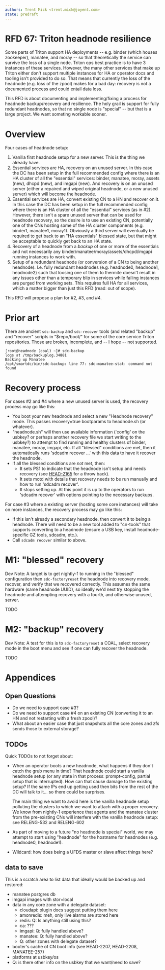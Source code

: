 ```yaml
---
authors: Trent Mick <trent.mick@joyent.com>
state: predraft
---
```


# RFD 67: Triton headnode resilience

Some parts of Triton support HA deployments -- e.g. binder (which houses
zookeeper), manatee, and moray -- so that theoretically the service can survive
the loss of a single node. Triton ops best practice is to have 3 instances of
these services. However, the many other services that make up Triton either
don't support multiple instances for HA or operator docs and tooling isn't
provided to do so. That means that currently the loss of the headnode (e.g. loss
of the zpool) makes for a bad day: recovery is not a documented process and
could entail data loss.

This RFD is about documenting and implementing/fixing a process for headnode
backup/recovery and resilience. The holy grail is support for fully redundant
headnodes, so that no single node is "special" -- but that is a large
project. We want someting workable sooner.

# Overview

Four cases of headnode setup:

1. Vanilla first headnode setup for a new server. This is the thing we already
   have.
2. Essential services are HA, recovery on an unused server.
   In this case the DC has been setup in the full recommended config where there
   is an HA cluster of all the "essential" services: binder, manatee, moray,
   assets (new), dhcpd (new), and imgapi (new). And recovery is on an unused
   server (either a repaired and wiped original headnode, or a new unused
   server) which will become the headnode.
3. Essential services are HA, convert existing CN to a HN and recover on it.
   In this case the DC has been setup in the full recommended config
   where there is an HA cluster of all the "essential" services (as in #2).
   However, there isn't a spare unused server that can be used for headnode
   recovery, so the desire is to use an existing CN, potentially one of the
   CNs hosting some of the HA cluster components (e.g. binder1, manatee1,
   moray1). Obviously a third server will eventually be required to get back
   to an "HA essentials" blessed state, but that might be acceptable to quickly
   get back to an HA state.
4. Recovery of a headnode from a *backup* of one or more of the essentials
   and not necessarily any binder/manatee/moray/assets/dhcpd/imgapi running
   instances to work with.
5. Setup of a redundant headnode (or conversion of a CN to being another
   headnode). I.e. fully redundant headnodes (e.g. headnode0,
   headnode1, headnode2) such that loosing one of them to thermite doesn't
   result in any issues other than a temporary blip in services while failing
   instances are purged from working sets. This requires full HA for all
   services, which a matter bigger than just this RFD (read: out of scope).

This RFD will propose a plan for #2, #3, and #4.


# Prior art

There are ancient `sdc-backup` and `sdc-recover` tools (and related "backup"
and "recover" scripts in "$repo/boot/" for some of the core service Triton
repositories. Those are broken, incomplete, and -- I hope -- not supported.

    [root@headnode (coal) ~]# sdc-backup
    logs at /tmp/backuplog.34881
    Backing up Manatee
    /opt/smartdc/bin/sdc-backup: line 77: sdc-manatee-stat: command not found


# Recovery process

For cases #2 and #4 where a new unused server is used, the recovery process may
go like this:

- You boot your new headnode and select a new "Headnode recovery" mode.
  This passes recovery=true bootparams to headnode.sh (or whatever).
- "headnode.sh" will then use available information ('config' on the usbkey?
  or perhaps another recovery file we start writing to the usbkey?) to attempt
  to find running and healthy clusters of binder, manatee, moray, imgapi, etc.
  If all "blessed" conditions are met, then it automatically runs
  'sdcadm recover ...' with this data to have it recover the headnode.
- If all the blessed conditions are *not* met, then:
    - It sets PS1 to indicate that the headnode isn't setup and needs recovery
      (see [HEAD-2165](https://devhub.joyent.com/jira/browse/HEAD-2165) for
      a throw back).
    - It sets motd with details that recovery needs to be run manually and
      how to run 'sdcadm recover'.
    - It stops setting up.
  At this point it is up to the operators to run 'sdcadm recover' with options
  pointing to the necessary backups.


For case #3 where a existing server (hosting some core instances) will take
on more instances, the recovery process may go like this:

- If this isn't already a secondary headnode, then convert it to being a
  headnode. There will need to be a new tool added to "cn-tools" that supports
  converting to a headnode (ensure a USB key, install headnode-specific GZ
  tools, sdcadm, etc.).
- Call `sdcadm recover` similar to above.


# M1: "blessed" recovery

Dev Note: A target is to get nightly-1 to running in the "blessed" configuration
then `sdc-factoryreset` the headnode into recovery mode, recover, and verify
that we recovered correctly. This assumes the same hardware (same headnode
UUID), so ideally we'd next try stopping the headnode and attempting recovery
with a fourth, and otherwise unused, server.

TODO


# M2: "backup" recovery

Dev Note: A test for this is to `sdc-factoryreset` a COAL, select recovery mode
in the boot menu and see if one can fully recover the headnode.

TODO



# Appendices

## Open Questions

- Do we need to support case #3?
- Do we need to support case #4 on an existing CN (converting it to an HN
  and not restarting with a fresh zpool)?
- What about an easier case that just snapshots all the core zones and zfs sends
  those to external storage?


## TODOs

Quick TODOs to not forget about:

- When an operator boots a new headnode, what happens if they don't catch the
  grub menu in time? That headnode could start a vanilla headnode setup (or any
  state in that process: prompt-config, partial setup that is interrupted). How
  can that cause damage to the existing setup? If the same IPs end up getting
  used then bits from the rest of the DC will talk to it... so there could be
  surprises.

  The main thing we want to avoid here is the vanilla headnode setup polluting
  the clusters to which we want to attach with a proper recovery. We know from
  nightly-1 experience that agents and the manatee cluster from the pre-existing
  CNs will interfere with the vanilla headnode setup: see RELENG-532 and
  RELENG-602

- As part of moving to a future "no headnode is special" world, we
  may attempt to start using "headnode<num>" for the hostname for headnodes
  (e.g. headnode0, headnode1).

- Wildcard: how does being a UFDS master or slave affect things here?

## data to save

This is a scratch area to list data that ideally would be backed up and
restored:

- manatee postgres db
- imgapi images with stor=local
- data in any core zone with a delegate dataset:
    - cloudapi: plugin docs suggest putting them here
    - amonredis: meh, only live alarms are stored here
    - redis: Q: Is anything still using this?
    - ca: ???
    - imgapi: Q: fully handled above?
    - manatee: Q: fully handled above?
    - Q: other zones with delegate dataset?
- booter's cache of CN boot info (see HEAD-2207, HEAD-2208, MANATEE-257)
- platforms at usbkey/os
- Q: is there other info on the usbkey that we want/need to save?
